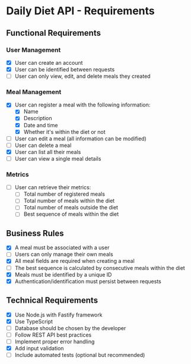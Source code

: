 # Daily Diet API - Requirements

## Functional Requirements

### User Management
- [x] User can create an account
- [x] User can be identified between requests
- [ ] User can only view, edit, and delete meals they created

### Meal Management
- [x] User can register a meal with the following information:
  - [x] Name
  - [x] Description
  - [x] Date and time
  - [x] Whether it's within the diet or not
- [ ] User can edit a meal (all information can be modified)
- [ ] User can delete a meal
- [x] User can list all their meals
- [ ] User can view a single meal details

### Metrics
- [ ] User can retrieve their metrics:
  - [ ] Total number of registered meals
  - [ ] Total number of meals within the diet
  - [ ] Total number of meals outside the diet
  - [ ] Best sequence of meals within the diet

## Business Rules

- [x] A meal must be associated with a user
- [ ] Users can only manage their own meals
- [x] All meal fields are required when creating a meal
- [ ] The best sequence is calculated by consecutive meals within the diet
- [x] Meals must be identified by a unique ID
- [x] Authentication/identification must persist between requests

## Technical Requirements

- [x] Use Node.js with Fastify framework
- [x] Use TypeScript
- [ ] Database should be chosen by the developer
- [ ] Follow REST API best practices
- [ ] Implement proper error handling
- [x] Add input validation
- [ ] Include automated tests (optional but recommended)
